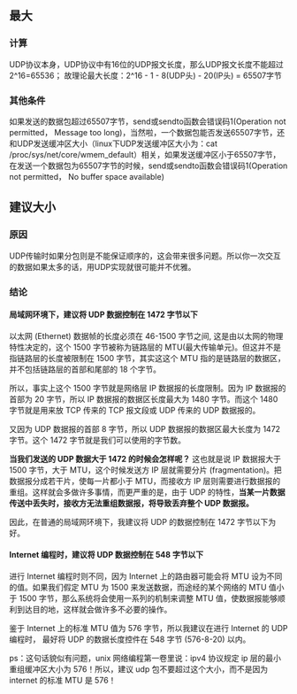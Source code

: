 ## 最大
### 计算
UDP协议本身，UDP协议中有16位的UDP报文长度，那么UDP报文长度不能超过2^16=65536；
故理论最大长度：2^16 - 1 - 8(UDP头) - 20(IP头) = 65507字节

### 其他条件
如果发送的数据包超过65507字节，send或sendto函数会错误码1(Operation not permitted， Message too long)，当然啦，一个数据包能否发送65507字节，还和UDP发送缓冲区大小（linux下UDP发送缓冲区大小为：cat /proc/sys/net/core/wmem_default）相关，如果发送缓冲区小于65507字节，在发送一个数据包为65507字节的时候，send或sendto函数会错误码1(Operation not permitted， No buffer space available)



## 建议大小

### 原因
UDP传输时如果分包则是不能保证顺序的，这会带来很多问题。所以你一次交互的数据如果太多的话，用UDP实现就很可能并不优雅。

### 结论
#### 局域网环境下，建议将 UDP 数据控制在 1472 字节以下
以太网 (Ethernet) 数据帧的长度必须在 46-1500 字节之间, 这是由以太网的物理特性决定的，这个 1500 字节被称为链路层的 MTU(最大传输单元)。但这并不是指链路层的长度被限制在 1500 字节，其实这这个 MTU 指的是链路层的数据区，并不包括链路层的首部和尾部的 18 个字节。

所以，事实上这个 1500 字节就是网络层 IP 数据报的长度限制。因为 IP 数据报的首部为 20 字节，所以 IP 数据报的数据区长度最大为 1480 字节。而这个 1480 字节就是用来放 TCP 传来的 TCP 报文段或 UDP 传来的 UDP 数据报的。

又因为 UDP 数据报的首部 8 字节，所以 UDP 数据报的数据区最大长度为 1472 字节。这个 1472 字节就是我们可以使用的字节数。

**当我们发送的 UDP 数据大于 1472 的时候会怎样呢？** 这也就是说 IP 数据报大于 1500 字节，大于 MTU，这个时候发送方 IP 层就需要分片 (fragmentation)。把数据报分成若干片，使每一片都小于 MTU，而接收方 IP 层则需要进行数据报的重组。这样就会多做许多事情，而更严重的是，由于 UDP 的特性，**当某一片数据传送中丢失时，接收方无法重组数据报，将导致丢弃整个 UDP 数据报。**

因此，在普通的局域网环境下，我建议将 UDP 的数据控制在 1472 字节以下为好。

#### Internet 编程时，建议将 UDP 数据控制在 548 字节以下
进行 Internet 编程时则不同，因为 Internet 上的路由器可能会将 MTU 设为不同的值。如果我们假定 MTU 为 1500 来发送数据，而途经的某个网络的 MTU 值小于 1500 字节，那么系统将会使用一系列的机制来调整 MTU 值，使数据报能够顺利到达目的地，这样就会做许多不必要的操作。

鉴于 Internet 上的标准 MTU 值为 576 字节，所以我建议在进行 Internet 的 UDP 编程时， 最好将 UDP 的数据长度控件在 548 字节 (576-8-20) 以内。

ps：这句话貌似有问题，unix 网络编程第一卷里说：ipv4 协议规定 ip 层的最小重组缓冲区大小为 576！所以，建议 udp 包不要超过这个大小，而不是因为 internet 的标准 MTU 是 576！